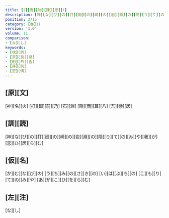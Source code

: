 ```yaml
---
title: [（][寄][物][陳][思][）]
description: [神][な][び][の][打][廻][の][崎][の][岩][淵][の][隠][り][て][の][み][や][我][が][恋][ひ][居][ら][む]
position: 2715
category: [巻]11
version: '1.0'
volume: 11
comparison:
- [な][し]
keywords:
- [枕][詞]
- [奈][良][県]
- [明][日][香]
- [序][詞]
- [恋][情]
---
```


## [原][文]

[神][名][火] [打][廻][前][乃] [石][淵] [隠][而][耳][八] [吾][戀][居]

## [訓][読]

[神][な][び][の][打][廻][の][崎][の][岩][淵][の][隠][り][て][の][み][や][我][が][恋][ひ][居][ら][む]

## [仮][名]

[か][む][な][び][の] [う][ち][み][の][さ][き][の] [い][は][ぶ][ち][の] [こ][も][り][て][の][み][や] [あ][が][こ][ひ][を][ら][む]

## [左][注]

[な][し]
